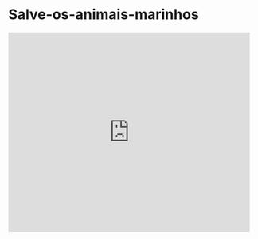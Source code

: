 # Salve-os-animais-marinhos
<iframe src="https://scratch.mit.edu/projects/725240176/embed" allowtransparency="true" width="485" height="402" frameborder="0" scrolling="no" allowfullscreen></iframe>
